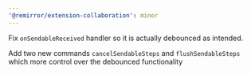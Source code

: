 ```yaml
---
'@remirror/extension-collaboration': minor
---
```


Fix `onSendableReceived` handler so it is actually debounced as intended.

Add two new commands `cancelSendableSteps` and `flushSendableSteps` which more control over the debounced functionality

